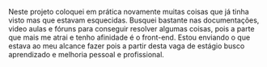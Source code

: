 
Neste projeto coloquei em prática novamente muitas coisas que já tinha visto mas que estavam esquecidas.
Busquei bastante nas documentações, video aulas e fóruns para conseguir resolver algumas coisas, pois
a parte que mais me atrai e tenho afinidade é o front-end. Estou enviando o que estava ao meu alcance fazer 
pois a partir desta vaga de estágio busco aprendizado e melhoria pessoal e profissional.
